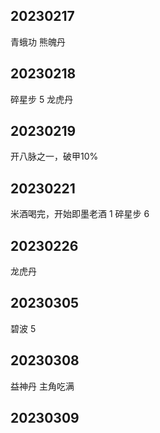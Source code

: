 ## 20230217

青蛾功
熊魄丹

## 20230218

碎星步 5
龙虎丹

## 20230219

开八脉之一，破甲10%

## 20230221

米酒喝完，开始即墨老酒 1
碎星步 6

## 20230226

龙虎丹

## 20230305

碧波 5

## 20230308

益神丹 主角吃满

## 20230309